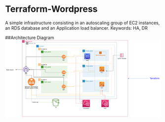 # Terraform-Wordpress
A simple infrastructure consisting in an autoscaling group of EC2 instances, an RDS database and an Application load balancer. Keywords: HA, DR

##Architecture Diagram
![alt text](https://github.com/ispark2b/Terraform-Wordpress/raw/main/images/wordpress.drawio.png)
